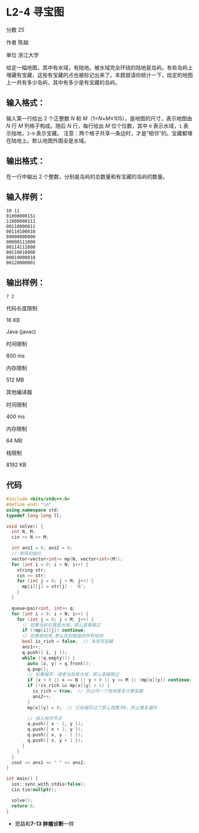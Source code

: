# **L2-4 寻宝图**

分数 25

作者 陈越

单位 浙江大学

给定一幅地图，其中有水域，有陆地。被水域完全环绕的陆地是岛屿。有些岛屿上埋藏有宝藏，这些有宝藏的点也被标记出来了。本题就请你统计一下，给定的地图上一共有多少岛屿，其中有多少是有宝藏的岛屿。

## 输入格式：

输入第一行给出 2 个正整数 *N* 和 *M*（1<*N*×*M*≤105），是地图的尺寸，表示地图由 *N* 行 *M* 列格子构成。随后 *N* 行，每行给出 *M* 位个位数，其中 `0` 表示水域，`1` 表示陆地，`2`-`9` 表示宝藏。
注意：两个格子共享一条边时，才是“相邻”的。宝藏都埋在陆地上。默认地图外围全是水域。

## 输出格式：

在一行中输出 2 个整数，分别是岛屿的总数量和有宝藏的岛屿的数量。

## 输入样例：

```in
10 11
01000000151
11000000111
00110000811
00110100010
00000000000
00000111000
00114111000
00110010000
00019000010
00120000001
```

## 输出样例：

```out
7 2
```

代码长度限制

16 KB

Java (javac)

时间限制

800 ms

内存限制

512 MB

其他编译器

时间限制

400 ms

内存限制

64 MB

栈限制

8192 KB

## 代码

```cpp
#include <bits/stdc++.h>
#define endl "\n"
using namespace std;
typedef long long ll;

void solve() {
  int N, M;
  cin >> N >> M;

  int ans1 = 0, ans2 = 0;
  // 矩阵初始化
  vector<vector<int>> mp(N, vector<int>(M));
  for (int i = 0; i < N; i++) {
    string str;
    cin >> str;
    for (int j = 0; j < M; j++) {
      mp[i][j] = str[j] - '0';
    }
  }

  queue<pair<int, int>> q;
  for (int i = 0; i < N; i++) {
    for (int j = 0; j < M; j++) {
      // 如果当前位置是水域，那么直接跳过
      if (!mp[i][j]) continue;
      // 如果是陆地,那么找到相连的所有陆地
      bool is_rich = false;  // 未发现宝藏
      ans1++;
      q.push({ i, j });
      while (!q.empty()) {
        auto [x, y] = q.front();
        q.pop();
        // 如果越界，或者当前是水域，那么直接跳过
        if (x < 0 || x >= N || y < 0 || y >= M || !mp[x][y]) continue;
        if (!is_rich && mp[x][y] > 1) {
          is_rich = true;  // 防止同一个陆地重复计算宝藏
          ans2++;
        }
        mp[x][y] = 0;  // 已经遍历过了那么就置为0，防止重复遍历

        // 插入相邻节点
        q.push({ x - 1, y });
        q.push({ x + 1, y });
        q.push({ x, y - 1 });
        q.push({ x, y + 1 });
      }
    }
  }
  cout << ans1 << " " << ans2;
}

int main() {
  ios::sync_with_stdio(false);
  cin.tie(nullptr);

  solve();
  return 0;
}
```

- 思路和**7-13 肿瘤诊断**一样